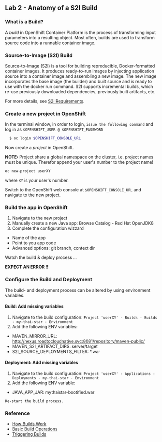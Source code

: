 ## Lab 2 - Anatomy of a S2I Build

### What is a Build?

A *build* in OpenShift Container Platform is the process of transforming input parameters into a resulting object. Most often, builds are used to transform source code into a runnable container image.

### Source-to-Image (S2I) Build

Source-to-Image (S2I) is a tool for building reproducible, Docker-formatted container images. It produces ready-to-run images by injecting application source into a container image and assembling a new image. The new image incorporates the base image (the builder) and built source and is ready to use with the docker run command. S2I supports incremental builds, which re-use previously downloaded dependencies, previously built artifacts, etc.

For more details, see [S2I Requirements](https://docs.openshift.com/container-platform/3.11/creating_images/s2i.html#creating-images-s2i).

### Create a new project in OpenShift

In the terminal window, in order to login, `issue the following command` and log in as `$OPENSHIFT_USER @ $OPENSHIFT_PASSWORD`

```bash
  $ oc login $OPENSHIFT_CONSOLE_URL
```

Now create a *project* in OpenShift.

**NOTE:**
Project share a global namespace on the cluster, i.e. project names must be unique. Therefor append your user's number to the project name!


```bash
oc new-project userXY
```

where `XY` is your user's number.

Switch to the OpenShift web console at `$OPENSHIFT_CONSOLE_URL` and navigate to the new project.

### Build the app in OpenShift

1. Navigate to the new project
2. Manually create a new Java app: Browse Catalog - Red Hat OpenJDK8
3. Complete the configuration wizzard
  - Name of the app
  - Point to you app code
  - Advanced options: git branch, context dir

Watch the build & deploy process ...

**EXPECT AN ERROR !!**

### Configure the Build and Deployment

The build- and deployment process can be altered by using environment variables.

#### Build: Add missing variables

1. Navigate to the build configuration: `Project 'userXY' - Builds - Builds - my-thai-star - Environment`
2. Add the following ENV variables:

  - MAVEN_MIRROR_URL: http://nexus.roadtocloudnative.svc:8081/repository/maven-public/
  - MAVEN_S2I_ARTIFACT_DIRS: server/target
  - S2I_SOURCE_DEPLOYMENTS_FILTER: *.war

#### Deployment: Add missing variables

1. Navigate to the build configuration: `Project 'userXY' - Applications - Deployments - my-thai-star - Environment`
2. Add the following ENV variable:

  - JAVA_APP_JAR: mythaistar-bootified.war

`Re-start the build process.`

### Reference

* [How Builds Work](https://docs.openshift.com/container-platform/3.11/dev_guide/builds/index.html)
* [Basic Build Operations](https://docs.openshift.com/container-platform/3.11/dev_guide/builds/basic_build_operations.html)
* [Triggering Builds](https://docs.openshift.com/container-platform/3.11/dev_guide/builds/triggering_builds.html)